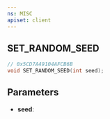 ```yaml
---
ns: MISC
apiset: client
---
```

## SET_RANDOM_SEED

```c
// 0x5CD7A49104AFCB6B
void SET_RANDOM_SEED(int seed);
```


## Parameters
* **seed**:



